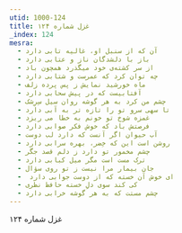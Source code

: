 ```yaml
---
utid: 1000-124
title: غزل شماره ۱۲۴
_index: 124
mesra:
  - آن که از سنبل او، غالیه تابی دارد
  - باز با دلشدگان ناز و عتابی دارد
  - از سر کشته‌ی خود میگذرد همچون باد
  - چه توان کرد که عمرست و شتابی دارد
  - ماه خورشید نمایش ز پس پرده زلف
  - آفتابیست که در پیش سحابی دارد
  - چشم من کرد به هر گوشه روان سیل سِرِشک
  - تا سهی سرو تو را تازه تر به آبی دارد
  - غمزه شوخ تو خونم به خطا می ریزد
  - فرصتش باد که خوش فکر صوابی دارد
  - آب حیوان اگر آنست که دارد لب دوست
  - روشن است این که خِضر، بهره سرابی دارد
  - چشم مخمور تو دارد ز دلم قصد جگر
  - ترک مست است مگر میل کبابی دارد
  - جان بیمار مرا نیست ز تو روی سؤال
  - ‌ ای خوش آن خسته که از دوست جوابی دارد
  - کی کند سوی دلِ خسته حافظ نظری
  - چشم مستت که به هر گوشه خرابی دارد
---
```

غزل شماره ۱۲۴
